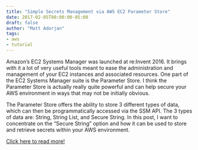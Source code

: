 ```yaml
---
title: "Simple Secrets Management via AWS EC2 Parameter Store"
date: 2017-02-05T00:00:00-05:00
draft: false
author: "Matt Adorjan"
tags:
- aws
- tutorial
---
```


Amazon’s EC2 Systems Manager was launched at re:Invent 2016. It brings with it a lot of very useful tools meant to ease the administration and management of your EC2 instances and associated resources. One part of the EC2 Systems Manager suite is the Parameter Store. I think the Parameter Store is actually really quite powerful and can help secure your AWS environment in ways that may not be initially obvious.

The Parameter Store offers the ability to store 3 different types of data, which can then be programmatically accessed via the SSM API. The 3 types of data are: String, String List, and Secure String. In this post, I want to concentrate on the “Secure String” option and how it can be used to store and retrieve secrets within your AWS environment.

[Click here to read more!](https://medium.com/@mda590/simple-secrets-management-via-aws-ec2-parameter-store-737477e19450#.p678on280)